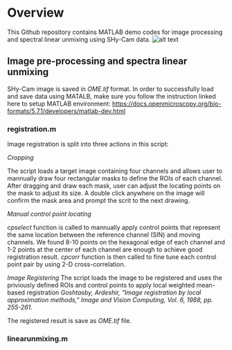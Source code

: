 # Overview 
This Github repository contains MATLAB demo codes for image processing and spectral linear unmixing
using SHy-Cam data.
![alt text](https://https://github.com/PaulWZZtoLA/Single-snapshot-Hyperspectral-Phasor-Camera-SHy-Cam/blob/main/misc/Picture1.jpg?raw=true)

## Image pre-processing and spectra linear unmixing

SHy-Cam image is saved in *OME.tif* format. In order to successfully
load and save data using MATALB, make sure you follow the instruction linked here
to setup MATLAB environment:
https://docs.openmicroscopy.org/bio-formats/5.7.1/developers/matlab-dev.html

### registration.m

Image registration is split into three actions in this script:

*Cropping*

The script loads a target image containing four channels and allows user
to mannually draw four rectangular masks to define the ROIs of each channel.
After dragging and draw each mask, user can adjust the locating points on the 
mask to adjust its size.  A double click anywhere on the image will confirm
the mask area and prompt the scrit to the next drawing.

*Manual control point locating*

*cpselect* function is called to mannually apply control points that represent
the same location between the reference channel (SIN) and moving channels. We found
8-10 points on the hexagonal edge of each channel and 1-2 points at the center of
each channel are enough to achieve good registration result. *cpcorr* function is 
then called to fine tune each control point pair by using 2-D cross-correlation.

*Image Registering*
The script loads the image to be registered and uses the priviously defined ROIs
and control points to apply local weighted mean-based registration
*Goshtasby, Ardeshir, "Image registration by local approximation methods," Image and Vision Computing, Vol. 6, 1988, pp. 255-261.*

The registered result is save as *OME.tif* file.


### linearunmixing.m

 